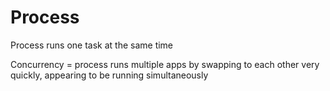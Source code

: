 # Process

Process runs one task at the same time

Concurrency = process runs multiple apps by swapping to each other very quickly, appearing to be running simultaneously 